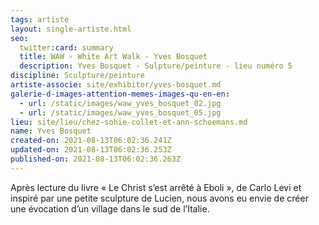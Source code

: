 ```yaml
---
tags: artiste
layout: single-artiste.html
seo:
  twitter:card: summary
  title: WAW - White Art Walk - Yves Bosquet
  description: Yves Bosquet - Sulpture/peinture - lieu numéro 5
discipline: Sculpture/peinture
artiste-associe: site/exhibitor/yves-bosquet.md
galerie-d-images-attention-memes-images-qu-en-en:
  - url: /static/images/waw_yves_bosquet_02.jpg
  - url: /static/images/waw_yves_bosquet_05.jpg
lieu: site/lieu/chez-sohie-collet-et-ann-schoemans.md
name: Yves Bosquet
created-on: 2021-08-13T06:02:36.241Z
updated-on: 2021-08-13T06:02:36.253Z
published-on: 2021-08-13T06:02:36.263Z
---
```

<!--StartFragment-->

Après lecture du livre « Le Christ s’est arrêté à Eboli », de Carlo Levi et inspiré par une petite sculpture de Lucien, nous avons eu envie de créer une évocation d’un village dans le sud de l’Italie.



<!--EndFragment-->